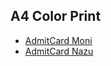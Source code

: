 ## A4 Color Print

* [AdmitCard Moni](https://coderanwar.github.io/moni/medi/AdmitCard_NLYXLN.pdf)
* [AdmitCard Nazu](https://coderanwar.github.io/moni/medi/AdmitCard_NLYXLN.pdf)
